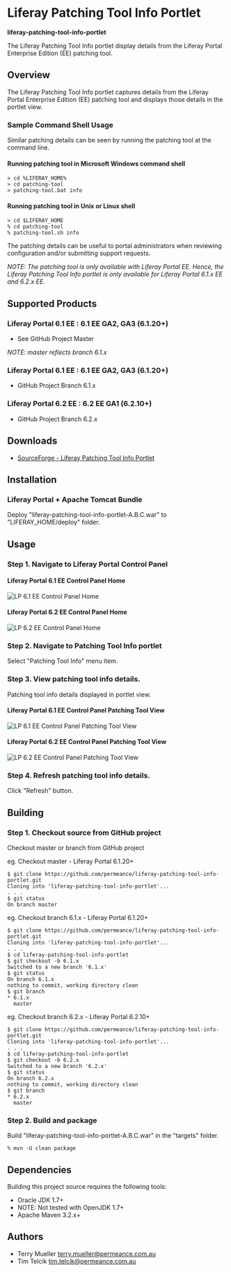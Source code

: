 # Liferay Patching Tool Info Portlet

**liferay-patching-tool-info-portlet**

The Liferay Patching Tool Info portlet display details from the Liferay Portal Enterprise Edition (EE) patching tool.


## Overview

The Liferay Patching Tool Info portlet captures details from the Liferay Portal Enterprise Edition (EE) patching tool and displays those details in the portlet view.

### Sample Command Shell Usage

Similar patching details can be seen by running the patching tool at the command line.

#### Running patching tool in Microsoft Windows command shell

    > cd %LIFERAY_HOME%
    > cd patching-tool
    > patching-tool.bat info

#### Running patching tool in Unix or Linux shell
    
    > cd $LIFERAY_HOME
    % cd patching-tool
    % patching-tool.sh info


The patching details can be useful to portal administrators when reviewing configuration and/or submitting support requests.

*NOTE: The patching tool is only available with Liferay Portal EE. Hence, the Liferay Patching Tool Info portlet is only available for Liferay Portal 6.1.x EE and 6.2.x EE.*


## Supported Products

### Liferay Portal 6.1 EE : 6.1 EE GA2, GA3 (6.1.20+)
* See GitHub Project Master

*NOTE: master reflects branch 6.1.x*

### Liferay Portal 6.1 EE : 6.1 EE GA2, GA3 (6.1.20+)
* GitHub Project Branch 6.1.x

### Liferay Portal 6.2 EE : 6.2 EE GA1 (6.2.10+)
* GitHub Project Branch 6.2.x


## Downloads

* [SourceForge - Liferay Patching Tool Info Portlet](https://sourceforge.net/projects/permeance-apps/files/liferay-patching-tool-info-portlet/ "Liferay Patching Tool Info Portlet")


## Installation

### Liferay Portal + Apache Tomcat Bundle

Deploy "liferay-patching-tool-info-portlet-A.B.C.war" to "LIFERAY_HOME/deploy" folder.


## Usage

### Step 1. Navigate to Liferay Portal Control Panel

#### Liferay Portal 6.1 EE Control Panel Home

![LP 6.1 EE Control Panel Home](/docs/images/liferay-portal/6.1.x/lp-6.1.x-control-panel-info-20151025-annot-800x620.jpg "LP 6.1 EE Control Panel Home")

#### Liferay Portal 6.2 EE Control Panel Home

![LP 6.2 EE Control Panel Home](/docs/images/liferay-portal/6.2.x/lp-6.2.x-control-panel-info-20151025-annot-800x620.jpg "LP 6.2 EE Control Panel Home")


### Step 2. Navigate to Patching Tool Info portlet

Select "Patching Tool Info" menu item.

### Step 3. View patching tool info details.

Patching tool info details displayed in portlet view.

#### Liferay Portal 6.1 EE Control Panel Patching Tool View

![LP 6.1 EE Control Panel Patching Tool View](/docs/images/liferay-portal/6.1.x/lp-6.1.x-control-panel-patching-tool-info-20151025-annot-800x620.jpg "LP 6.1 EE Control Panel Patching Tool View")

#### Liferay Portal 6.2 EE Control Panel Patching Tool View

![LP 6.2 EE Control Panel Patching Tool View](/docs/images/liferay-portal/6.2.x/lp-6.2.x-control-panel-patching-tool-info-20151025-annot-800x620.jpg "LP 6.2 EE Control Panel Patching Tool View")


### Step 4. Refresh patching tool info details.

Click "Refresh" button.


## Building

### Step 1. Checkout source from GitHub project

Checkout master or branch from GitHub project

eg. Checkout master - Liferay Portal 6.1.20+

    $ git clone https://github.com/permeance/liferay-patching-tool-info-portlet.git
    Cloning into 'liferay-patching-tool-info-portlet'...
    . . .
    $ git status
    On branch master

eg. Checkout branch 6.1.x - Liferay Portal 6.1.20+

    $ git clone https://github.com/permeance/liferay-patching-tool-info-portlet.git
    Cloning into 'liferay-patching-tool-info-portlet'...
    . . .
    $ cd liferay-patching-tool-info-portlet
    $ git checkout -b 6.1.x
    Switched to a new branch '6.1.x'
    $ git status
    On branch 6.1.x
    nothing to commit, working directory clean
    $ git branch
    * 6.1.x
      master

eg. Checkout branch 6.2.x - Liferay Portal 6.2.10+

    $ git clone https://github.com/permeance/liferay-patching-tool-info-portlet.git
    Cloning into 'liferay-patching-tool-info-portlet'...
    . . .
    $ cd liferay-patching-tool-info-portlet
    $ git checkout -b 6.2.x
    Switched to a new branch '6.2.x'
    $ git status
    On branch 6.2.x
    nothing to commit, working directory clean
    $ git branch
    * 6.2.x
      master

### Step 2. Build and package

Build "liferay-patching-tool-info-portlet-A.B.C.war" in the "targets" folder.

    % mvn -U clean package


## Dependencies

Building this project source requires the following tools:

* Oracle JDK 1.7+ 
 * NOTE: Not tested with OpenJDK 1.7+
* Apache Maven 3.2.x+


## Authors

* Terry Mueller <terry.mueller@permeance.com.au>
* Tim Telcik <tim.telcik@permeance.com.au>

